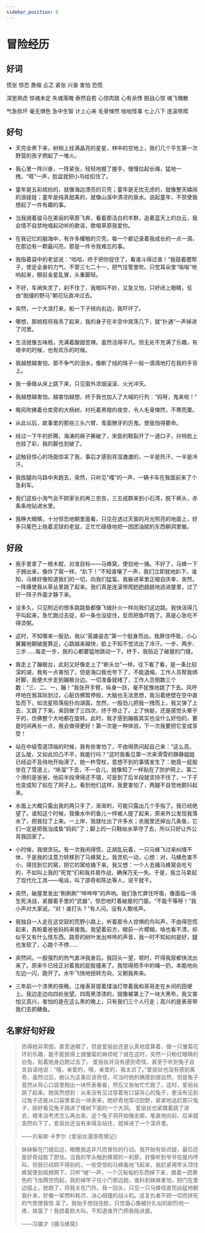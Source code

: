 ```yaml
---
sidebar_position: 6
---
```


# 冒险经历

## 好词

慌张 惊恐 畏缩 忐忑 紧张 兴奋 害怕 恐慌

深思熟虑 惊魂未定 失魂落魄 泰然自若 心惊肉跳 心有余悸 胆战心惊 魂飞魄散

气急败坏 毫无惧色 急中生智 计上心来 毛骨悚然 咄咄怪事 七上八下 连滚带爬

## 好句

- 天完全黑下来，树梢上挂满晶亮的星星，林中的空地上，我们几个平生第一次野营的孩子燃起了一堆火。

- 我心里一阵兴奋，一阵紧张，轻轻地握了握手，慢慢拉起长绳，猛地一拽，“哐”一声，脸盆就把小鸟给扣住了。

- 童年是五彩缤纷的，就像海边漂亮的贝壳；童年是无忧无虑的，就像整天嬉闹的浪娃娃；童年是纯真甜美的，就像山溪中清凉的泉水。说起童年，不禁使我想起了一件有趣的事。

- 当我骑着骏马在美丽的草原飞奔，看着那洁白的羊群，追着蓝天上的白云，我会情不自禁地唱起动听的歌谣，歌唱草原我爱你。

- 在我记忆的脑海中，有许多耀眼的贝壳，每一个都记录着我成长的一点一滴，在那边有一颗最闪亮，那是一件令我难忘的事。

- 我指着袋中的老鼠说：“哈哈，终于把你捉住了，看谁斗得过谁！”我鼓着腮帮子，使足全身的力气，不管三七二十一，把气往管里吹。只觉耳朵里“嗡嗡”地响起来，眼前金星乱冒，头重脚轻。

- 不好，车闸失灵了，刹不住了，我暗叫不妙，又急又怕，只好闭上眼睛，任由“脱缰的野马”朝花坛直冲过去。

- 突然，一个大浪打来，船一下子倾向右边，我吓坏了。

- 哪想，那桃枝将我吊了起来，我的身子在半空中晃荡几下，就“扑通”一声掉进了河里。
- 生活就像五味瓶，充满着酸甜苦辣。虽然活得平凡，但无处不充满了乐趣，有艰辛的时候，也有欢乐的时候。

- 我越想越害怕，那不争气的泪水，像断了线的珠子一般一滴滴地打在我的手背上。

- 我一骨碌从床上跳下来，只见窗外浓烟滚滚、火光冲天。

- 我越想越害怕，越害怕越想，终于我也加入了大喊的行列：“妈呀，鬼来啦！”

- 晚风吹拂着仓库旁的大杨树，衬托着黑暗的夜空，令人毛骨悚然，不寒而栗。

- 从此以后，故事里的那些三头六臂、青面獠牙的厉鬼，使我怕得要命。

- 经过一下午的折腾，海涛的裤子撕破了，宋臣的鞋裂开了一道口子，孙特脸上也挂了彩，我的脚也划破了。

- 这触目惊心的场面惊呆了我，事后才感到背湿漉漉的，一半是热汗，一半是冷汗。
- 我拔腿向马路中央跑去，突然，只听见“嘎”的一声，一辆卡车在我面前来了个急刹车。

- 我们这些小淘气会不顾家长的再三忠告，三五成群来到小石湾，脱下裤头，赤条条地钻进水里。

- 我睁大眼睛，十分惊恐地朝里面看，只见在透过天窗的月光照亮的地面上，好多只尾巴上拖着泥球的老鼠，正忙忙碌碌地把一团团油腻的东西朝洞里搬。

## 好段

- 我手里拿了一根木棍，对准目标——马蜂窝，使劲地一捅。不好了，马蜂一下子拥出来，像炸了窝一样。“趴下！”不知谁嚷了一声，我们立即就地趴下。谁知，马蜂好像知道我们的一切，向我们猛蜇。我躲进草里正暗自庆幸，突然，一阵痛使我从草丛里跳了起来。我们真是连滚带爬趔趔趄趄地逃进屋里，过了好一阵子外面才静下来。

- 没多久，只见附近的很多跳跳鱼都像飞蛾扑火一样向我们这边跳。我快活得几乎叫起来，急忙跑过去捉，却一条也没捉住，反而把鱼吓跑了。真是心急吃不得烫粥。

- 这时，不知哪来一股劲，我以“英雄姿态”第一个挺身而出。我屏住呼吸，小心翼翼地朝破屋靠近，心跳越来越快，脸上不知不觉流出了冷汗。一步、两步、三步……每走一步，我的心都要猛地跳动一下。终于，我贴近了破屋的门缝。

- 我走上了蹦极台，此刻又好像走上了“断头台”一样。往下看了看，是一条比较深的湖，我有一点害怕了，但是海口我也夸下了，不能退缩。工作人员帮我绑好脚，我便大步走到蹦极台边。一切准备就绪了，工作人员倒数三个数：“三、二、一，蹦！”我张开手臂，纵身一跃，毫不犹豫地跳了下去。风呼呼地在我耳际划过，心脏仿佛暂停般，大脑也无法思想，我沿着绝壁在空中直坠而下，如流星陨落般扑向湖面。忽然，一股劲儿把我一拽而上，我又弹了上去，又跳了下来。来回做了三四次，终于停止了。上了快艇，还是感觉头晕乎乎的，仿佛整个大地都在旋转。此时，我才感到蹦极其实也没什么好怕的，要是时间再长一点，我会做得更好！第一次是一种体验，下一次我要把它变成享受！

- 站在中级雪道顶端的时候，我有些害怕了，不由得质问起自己来：“这么高，这么陡，又如此凹凸不平，我能行吗？”这时我看见第一次来滑雪的静静姐姐已经迫不及待地开始滑了。她一杵雪杖，意想不到的事情发生了：她竟一屁股坐在了雪道上，“哧溜”下去，不一会儿，就像知了一样贴在了防护网上。第二个滑的是爸爸，他前半段滑得还不错，可是到了后半段就坚持不住了，一下子也变成知了贴在了网子上。看到他们这样，我更害怕了，两腿不自觉地颤抖起来。
- 水面上大概只露出我的两只手了，渐渐的，可能只露出几个手指了。我已经绝望了。谁知这个时候，我像水中的鱼儿一样被人提了起来，原来外公发现我落水了，把我拉了上来。一上岸，我就吐出了许多水；衣服里还掉出几条鱼，它们一定是把我当成鱼“妈妈”了；脚上的一只鞋绐水草夺了去，所以只好让外公背我回家了。

- 小时候，我很贪玩。有一次我闲得慌，正胡乱玩着，一只马蜂飞过来纠缠不休，于是我的注意力转移到了马蜂窝上。我灵机一动，心想：对，马蜂危害不小，得找到它的窝，把它的窝给捅下来。我又想：一个人去捅马蜂窝会吃亏的，不如叫上我的“死党”们和我并肩作战，确保万无一失。于是，我立马拿起了现代化工具——电话，叫了邵奇和陈达等人，说干就干。

- 突然，破屋里发出“刷刷刷”“哗哗哗”的声响。我们急忙屏住呼吸，像面临一场生死决战，紧握着手里的“武器”，惊恐地盯着破屋的门窗。“不能干等呀！”我小声对大家说。“对！谁打头？”有人问。没有人敢吱声。

- 我独自一人走在这空寂的荒野小路上，听着那令人惊惧的鸟叫声，不由得恐慌起来，真盼着爸爸妈妈来接我。我望着前方，眼前一片模糊，啥也看不清，却似乎又有什么怪东西。路旁的树叶发出哗哗的声音，我一时不知如何是好，腿也发软了，心跳个不停……

- 突然间，一股强烈的热气直冲我身后。我回头一望，顿时，吓得我尿都快流出来了。原来牛已经正对着我的屁股撞来了。我惊得把手中的绳一扔，本能地向左边一闪，跑开了。水牛飞快地扭转方向，又朝我奔来。

- 三年前一个漆黑的夜晚，江维表哥提着煤油灯带着我和哥哥走在乡间的田埂上。我边走边向四处张望。四周黑漆漆的，就像被罩上了一块大黑布，我又害怕又高兴，害怕的是在这么黑的晚上，只有我们三个人行走；高兴的是表哥带我们去抓鳝鱼。

## 名家好句好段

> 热得她非常困，甚至迷糊了，但是爱丽丝还是认真地盘算着，做一只雏菊花环的乐趣，能不能抵得上摘雏菊的麻烦呢？就在这时，突然一只粉红眼睛的白兔，贴着她身边跑过去了。
> 爱丽丝并没有感到奇怪，甚至于听到兔子自言自语地说：“哦，亲爱的，哦，亲爱的，我太迟了。”爱丽丝也没有感到离奇，虽然过后，她认为这事应该奇怪，可当时她的确感到很自然，但是兔子竟然从背心口袋里掏出一块怀表看看，然后又匆匆忙忙跑了。这时，爱丽丝跳了起来。她突然想到：从来没有见过穿着有口袋背心的兔子，更没有见到过兔子还能从口袋里拿出一块表来，她好奇地穿过田野，紧紧地追赶那只兔子，刚好看见兔子跳进了矮树下面的一个大洞。
> 爱丽丝也紧跟着跳了进去，根本没考虑怎么再出来。这个兔子洞开始像走廊，笔直地向前，后来就突然向下了，爱丽丝还没有来得及站住，就掉进了一个深井里。
>
> ——刘易斯·卡罗尔《爱丽丝漫游奇境记》

> 妹妹躲在门缝后边，眼瞧我这非凡而冒险的行动。我开始有些迟疑，最后还是好奇战胜了胆怯。当我的竿头触到蜂窝的一刹那，好像听到爷爷在屋内呼叫，但我已经顾不得别的，一些受惊的马蜂轰地飞起来，我赶紧用竿头顶住蜂窝使劲摇撼两下，只听“嗵”一声，一个沉甸甸的东西掉下来，跟着一团黄色的飞虫腾空而起，我扔掉竿子往小门那边跑，谁料到妹妹害怕，把门在里边插上，她跑了，将我关在门外。我一回头，只见一只马蜂径直而凶猛地朝我扑来，好像一架燃料耗尽、决心相撞的战斗机。这复仇者不顾一切而拼死的气势使我惊 呆了。我抬手想挡住脸，只觉眉心像被针扎似的剧烈地一疼，挨蛰了！我捂着脸大叫。不知道谁开门把我拖进屋。
>
> ——冯骥才《捅马蜂窝》
